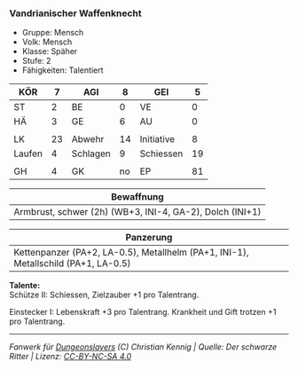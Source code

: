 ### Vandrianischer Waffenknecht  
- Gruppe: Mensch  
- Volk: Mensch  
- Klasse: Späher  
- Stufe: 2  
- Fähigkeiten: Talentiert  


| KÖR | 7 | AGI | 8 | GEI | 5 |
| --- | --- | --- | --- | --- | --- |
| ST | 2 | BE | 0 | VE | 0 |
| HÄ | 3 | GE | 6 | AU | 0 |
|  |  |  |  |  |  |
| LK | 23 | Abwehr | 14 | Initiative | 8 |
| Laufen | 4 | Schlagen | 9 | Schiessen | 19 |
|  |  |  |  |  |  |
| GH | 4 | GK | no | EP | 81 |


| Bewaffnung |
| --- |
| Armbrust, schwer (2h) (WB+3, INI-4, GA-2), Dolch (INI+1) |


| Panzerung |
| --- |
| Kettenpanzer (PA+2, LA-0.5), Metallhelm (PA+1, INI-1), Metallschild (PA+1, LA-0.5) |


**Talente:**  
Schütze II: Schiessen, Zielzauber +1 pro Talentrang.

Einstecker I: Lebenskraft +3 pro Talentrang. Krankheit und Gift trotzen +1 pro Talentrang.





___
*Fanwerk für [Dungeonslayers](https://www.dungeonslayers.net/) (C) Christian Kennig | Quelle: Der schwarze Ritter | Lizenz: [CC-BY-NC-SA 4.0](https://creativecommons.org/licenses/by-nc-sa/4.0/deed.de)*